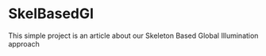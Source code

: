 SkelBasedGI
===========

This simple project is an article about our Skeleton Based Global Illumination approach